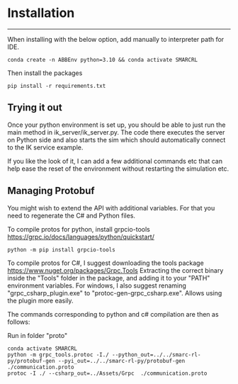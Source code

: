 # Installation

---

When installing with the below option, add manually to interpreter path for IDE.
```
conda create -n ABBEnv python=3.10 && conda activate SMARCRL
```
Then install the packages
```
pip install -r requirements.txt
```
## Trying it out

Once your python environment is set up, you should be able to just run the main method in ik_server/ik_server.py.
The code there executes the server on Python side and also starts the sim which should automatically connect to the IK service example.

If you like the look of it, I can add a few additional commands etc that can help ease the reset of the environment without
restarting the simulation etc.

## Managing Protobuf
You might wish to extend the API with additional variables. For that you need to regenerate the C# and Python files.

To compile protos for python, install grpcio-tools https://grpc.io/docs/languages/python/quickstart/

```
python -m pip install grpcio-tools
```

To compile protos for C#, I suggest downloading the tools package https://www.nuget.org/packages/Grpc.Tools
Extracting the correct binary inside the "Tools" folder in the package, and adding it to your "PATH" environment variables.
For windows, I also suggest renaming "grpc_csharp_plugin.exe" to "protoc-gen-grpc_csharp.exe". Allows using the plugin more easily.

The commands corresponding to python and c# compilation are then as follows:

Run in folder "proto"
```
conda activate SMARCRL
python -m grpc_tools.protoc -I./ --python_out=../../smarc-rl-py/protobuf-gen --pyi_out=../../smarc-rl-py/protobuf-gen  ./communication.proto 
protoc -I ./ --csharp_out=../Assets/Grpc  ./communication.proto
```
